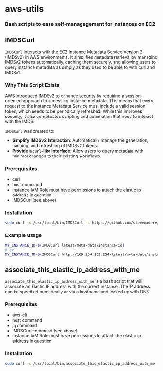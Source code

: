 # aws-utils

### Bash scripts to ease self-managagement for instances on EC2

## IMDSCurl

`IMDSCurl` interacts with the EC2 Instance Metadata Service Version 2 (IMDSv2) in AWS environments. It simplifies metadata retrieval by managing IMDSv2 tokens automatically, caching them securely, and allowing users to query instance metadata as simply as they used to be able to with curl and IMDSv1.

### Why This Script Exists

AWS introduced IMDSv2 to enhance security by requiring a session-oriented approach to accessing instance metadata. This means that every request to the Instance Metadata Service must include a valid session token, which needs to be periodically refreshed. While this improves security, it also complicates scripting and automation that need to interact with the IMDS. 

`IMDSCurl` was created to:

- **Simplify IMDSv2 Interaction**: Automatically manage the generation, caching, and refreshing of IMDSv2 tokens.
- **Provide a `curl`-like Interface**: Allow users to query metadata with minimal changes to their existing workflows.

### Prerequisites

- curl
- host command
- instance IAM Role must have permissions to attach the elastic ip address in question
- IMDSCurl (see above)

### Installation

   ```bash
   sudo curl -o /usr/local/bin/IMDSCurl -L https://github.com/stevemadere/aws-utils/blob/latest/IMDSCurl && sudo chmod 755 /usr/local/bin/IMDSCurl
   ```
### Example usage

```bash
MY_INSTANCE_ID=$(IMDSCurl latest/meta-data/instance-id)
# or
MY_INSTANCE_ID=$(IMDSCurl http://169.254.169.254/latest/meta-data/instance-id)
```

## associate_this_elastic_ip_address_with_me

`associate_this_elastic_ip_address_with_me` is a bash script that will associate an Elastic IP address with the current instance.  The IP address can be specified numerically or via a hostname and looked up with DNS.

### Prerequisites

- aws-cli
- host command
- jq command
- IMDSCurl command (see above)
- instance IAM Role must have permissions to attach the elastic ip address in question

### Installation

   ```bash
   sudo curl -o /usr/local/bin/associate_this_elastic_ip_address_with_me -L https://github.com/stevemadere/aws-utils/blob/latest/associate_this_elastic_ip_address_with_me && sudo chmod 755 /usr/local/bin/associate_this_elastic_ip_address_with_me
   ```


